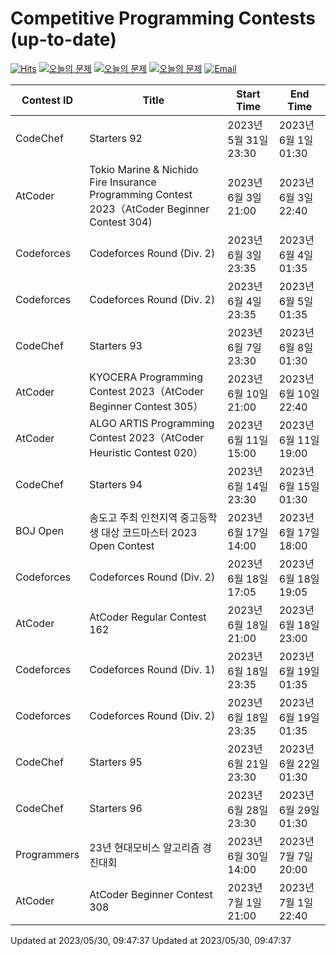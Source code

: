 Competitive Programming Contests (up-to-date)
========
[![Hits](https://hits.seeyoufarm.com/api/count/incr/badge.svg?url=https%3A%2F%2Fgithub.com%2Fika9810%2FCompetitive-Programming-Contests&count_bg=%2379C83D&title_bg=%23555555&icon=&icon_color=%23E7E7E7&title=hits&edge_flat=false)](https://hits.seeyoufarm.com)
[![오늘의 문제](https://img.shields.io/badge/Today's%20ABC-Link-lightpink)](https://github.com/ika9810/Atcoder-Daily-Contests/blob/main/ABC.md) 
[![오늘의 문제](https://img.shields.io/badge/Today's%20ARC-Link-orange)](https://github.com/ika9810/Atcoder-Daily-Contests/blob/main/ARC.md) 
[![오늘의 문제](https://img.shields.io/badge/Today's%20AGC-Link-red)](https://github.com/ika9810/Atcoder-Daily-Contests/blob/main/AGC.md) 
[![Email](https://img.shields.io/badge/Email-ika7204@naver.com-ff69b4)](mailTo:ika7204@naver.com)

 Contest ID | Title | Start Time | End Time |
---|---|---|---|
| CodeChef | Starters 92 | 2023년 5월 31일 23:30 | 2023년 6월 1일 01:30 |
| AtCoder | Tokio Marine & Nichido Fire Insurance Programming Contest 2023（AtCoder Beginner Contest 304) | 2023년 6월 3일 21:00 | 2023년 6월 3일 22:40 |
| Codeforces | Codeforces Round (Div. 2) | 2023년 6월 3일 23:35 | 2023년 6월 4일 01:35 |
| Codeforces | Codeforces Round (Div. 2) | 2023년 6월 4일 23:35 | 2023년 6월 5일 01:35 |
| CodeChef | Starters 93 | 2023년 6월 7일 23:30 | 2023년 6월 8일 01:30 |
| AtCoder | KYOCERA Programming Contest 2023（AtCoder Beginner Contest 305） | 2023년 6월 10일 21:00 | 2023년 6월 10일 22:40 |
| AtCoder | ALGO ARTIS Programming Contest 2023（AtCoder Heuristic Contest 020） | 2023년 6월 11일 15:00 | 2023년 6월 11일 19:00 |
| CodeChef | Starters 94 | 2023년 6월 14일 23:30 | 2023년 6월 15일 01:30 |
| BOJ Open | 송도고 주최 인천지역 중고등학생 대상 코드마스터 2023 Open Contest | 2023년 6월 17일 14:00 | 2023년 6월 17일 18:00 |
| Codeforces | Codeforces Round (Div. 2) | 2023년 6월 18일 17:05 | 2023년 6월 18일 19:05 |
| AtCoder | AtCoder Regular Contest 162 | 2023년 6월 18일 21:00 | 2023년 6월 18일 23:00 |
| Codeforces | Codeforces Round (Div. 1) | 2023년 6월 18일 23:35 | 2023년 6월 19일 01:35 |
| Codeforces | Codeforces Round (Div. 2) | 2023년 6월 18일 23:35 | 2023년 6월 19일 01:35 |
| CodeChef | Starters 95 | 2023년 6월 21일 23:30 | 2023년 6월 22일 01:30 |
| CodeChef | Starters 96 | 2023년 6월 28일 23:30 | 2023년 6월 29일 01:30 |
| Programmers | 23년 현대모비스 알고리즘 경진대회 | 2023년 6월 30일 14:00 | 2023년 7월 7일 20:00 |
| AtCoder | AtCoder Beginner Contest 308 | 2023년 7월 1일 21:00 | 2023년 7월 1일 22:40 |

Updated at 2023/05/30, 09:47:37
Updated at 2023/05/30, 09:47:37
